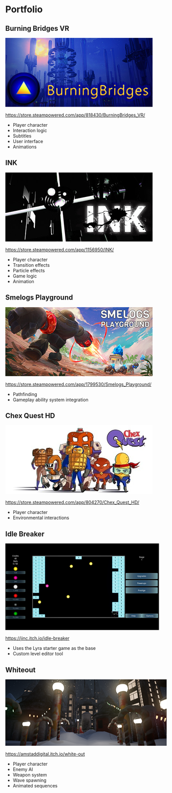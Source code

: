 # Portfolio

## Burning Bridges VR

![Burning Bridges](./images/icon_burning.png)

<https://store.steampowered.com/app/818430/BurningBridges_VR/>

- Player character
- Interaction logic
- Subtitles
- User interface
- Animations

## INK

![INK](./images/icon_ink.png)

<https://store.steampowered.com/app/1156950/INK/>

- Player character
- Transition effects
- Particle effects
- Game logic
- Animation

## Smelogs Playground

![Smelogs Playground](./images/icon_sp.png)

<https://store.steampowered.com/app/1799530/Smelogs_Playground/>

- Pathfinding
- Gameplay ability system integration

## Chex Quest HD

![Chex Quest](./images/icon_cq.png)

<https://store.steampowered.com/app/804270/Chex_Quest_HD/>

- Player character
- Environmental interactions

## Idle Breaker

![Idle Breaker](./images/icon_ib.png)

<https://jinc.itch.io/idle-breaker>

- Uses the Lyra starter game as the base
- Custom level editor tool

## Whiteout

![Whiteout](./images/icon_wo.png)

<https://amstaddigital.itch.io/white-out>

- Player character
- Enemy AI
- Weapon system
- Wave spawning
- Animated sequences
